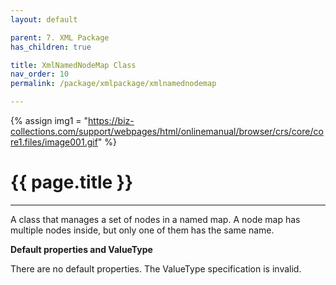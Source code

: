 ```yaml
---
layout: default

parent: 7. XML Package
has_children: true

title: XmlNamedNodeMap Class
nav_order: 10
permalink: /package/xmlpackage/xmlnamednodemap

---
```

{% assign img1 = "https://biz-collections.com/support/webpages/html/onlinemanual/browser/crs/core/core1.files/image001.gif" %}

# {{ page.title }}

---

A class that manages a set of nodes in a named map. A node map has multiple nodes inside, but only one of them has the same name.

**Default properties and ValueType**
 
There are no default properties. The ValueType specification is invalid.